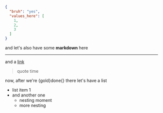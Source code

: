 ```json
{
  "bruh": "yes",
  "values_here": [
    1,
    2,
    3
  ]
}
```

and let's also have some **markdown** here

---

and a [link](https://wispforest.io)

> quote time

now, after we're {gold}done{} there let's have a list

- list item 1
- and another one
    - nesting moment
    - more nesting